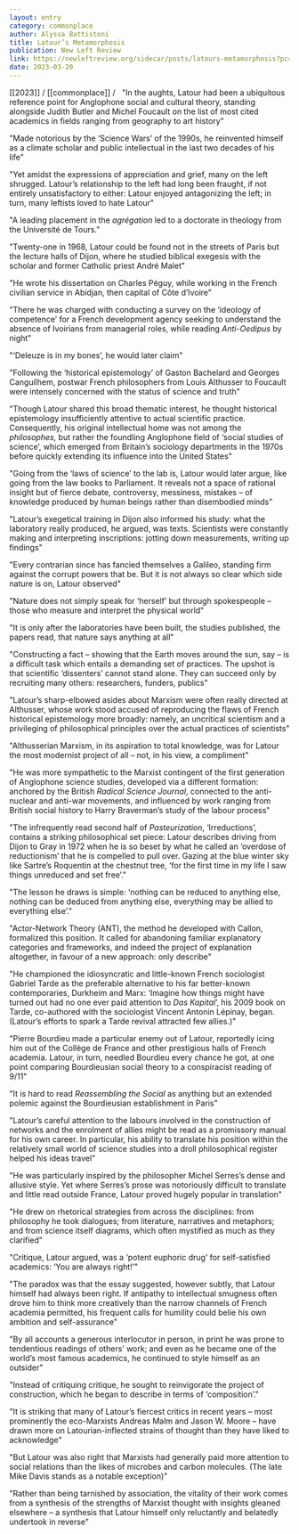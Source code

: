 ```yaml
---
layout: entry
category: commonplace
author: Alyssa Battistoni
title: Latour’s Metamorphosis
publication: New Left Review
link: https://newleftreview.org/sidecar/posts/latours-metamorphosis?pc=1492
date: 2023-03-20
---
```


[[2023]] / [[commonplace]] / 
 
"In the aughts, Latour had been a ubiquitous reference point for Anglophone social and cultural theory, standing alongside Judith Butler and Michel Foucault on the list of most cited academics in fields ranging from geography to art history"

"Made notorious by the ‘Science Wars’ of the 1990s, he reinvented himself as a climate scholar and public intellectual in the last two decades of his life"

"Yet amidst the expressions of appreciation and grief, many on the left shrugged. Latour’s relationship to the left had long been fraught, if not entirely unsatisfactory to either: Latour enjoyed antagonizing the left; in turn, many leftists loved to hate Latour"

"A leading placement in the *agrégation* led to a doctorate in theology from the Université de Tours."

"Twenty-one in 1968, Latour could be found not in the streets of Paris but the lecture halls of Dijon, where he studied biblical exegesis with the scholar and former Catholic priest André Malet"

"He wrote his dissertation on Charles Péguy, while working in the French civilian service in Abidjan, then capital of Côte d’Ivoire"

"There he was charged with conducting a survey on the ‘ideology of competence’ for a French development agency seeking to understand the absence of Ivoirians from managerial roles, while reading *Anti-Oedipus* by night"

"‘Deleuze is in my bones’, he would later claim"

"Following the ‘historical epistemology’ of Gaston Bachelard and Georges Canguilhem, postwar French philosophers from Louis Althusser to Foucault were intensely concerned with the status of science and truth"

"Though Latour shared this broad thematic interest, he thought historical epistemology insufficiently attentive to actual scientific practice. Consequently, his original intellectual home was not among the *philosophes,* but rather the foundling Anglophone field of ‘social studies of science’, which emerged from Britain’s sociology departments in the 1970s before quickly extending its influence into the United States"

"Going from the ‘laws of science’ to the lab is, Latour would later argue, like going from the law books to Parliament. It reveals not a space of rational insight but of fierce debate, controversy, messiness, mistakes – of knowledge produced by human beings rather than disembodied minds"

"Latour’s exegetical training in Dijon also informed his study: what the laboratory really produced, he argued, was texts. Scientists were constantly making and interpreting inscriptions: jotting down measurements, writing up findings"

"Every contrarian since has fancied themselves a Galileo, standing firm against the corrupt powers that be. But it is not always so clear which side nature is on, Latour observed"

"Nature does not simply speak for ‘herself’ but through spokespeople – those who measure and interpret the physical world"

"It is only after the laboratories have been built, the studies published, the papers read, that nature says anything at all"

"Constructing a fact – showing that the Earth moves around the sun, say – is a difficult task which entails a demanding set of practices. The upshot is that scientific ‘dissenters’ cannot stand alone. They can succeed only by recruiting many others: researchers, funders, publics"

"Latour’s sharp-elbowed asides about Marxism were often really directed at Althusser, whose work stood accused of reproducing the flaws of French historical epistemology more broadly: namely, an uncritical scientism and a privileging of philosophical principles over the actual practices of scientists"

"Althusserian Marxism, in its aspiration to total knowledge, was for Latour the most modernist project of all – not, in his view, a compliment"

"He was more sympathetic to the Marxist contingent of the first generation of Anglophone science studies, developed via a different formation: anchored by the British *Radical Science Journal*, connected to the anti-nuclear and anti-war movements, and influenced by work ranging from British social history to Harry Braverman’s study of the labour process"

"The infrequently read second half of *Pasteurization*, ‘Irreductions’, contains a striking philosophical set piece: Latour describes driving from Dijon to Gray in 1972 when he is so beset by what he called an ‘overdose of reductionism’ that he is compelled to pull over. Gazing at the blue winter sky like Sartre’s Roquentin at the chestnut tree, ‘for the first time in my life I saw things unreduced and set free’."

"The lesson he draws is simple: ‘nothing can be reduced to anything else, nothing can be deduced from anything else, everything may be allied to everything else’."

"Actor-Network Theory (ANT), the method he developed with Callon, formalized this position. It called for abandoning familiar explanatory categories and frameworks, and indeed the project of explanation altogether, in favour of a new approach: only describe"

"He championed the idiosyncratic and little-known French sociologist Gabriel Tarde as the preferable alternative to his far better-known contemporaries, Durkheim and Marx: ‘Imagine how things might have turned out had no one ever paid attention to *Das Kapital*’, his 2009 book on Tarde, co-authored with the sociologist Vincent Antonin Lépinay, began. (Latour’s efforts to spark a Tarde revival attracted few allies.)"

"Pierre Bourdieu made a particular enemy out of Latour, reportedly icing him out of the Collège de France and other prestigious halls of French academia. Latour, in turn, needled Bourdieu every chance he got, at one point comparing Bourdieusian social theory to a conspiracist reading of 9/11"

"It is hard to read *Reassembling the Social* as anything but an extended polemic against the Bourdieusian establishment in Paris"

"Latour’s careful attention to the labours involved in the construction of networks and the enrolment of allies might be read as a promissory manual for his own career. In particular, his ability to translate his position within the relatively small world of science studies into a droll philosophical register helped his ideas travel"

"He was particularly inspired by the philosopher Michel Serres’s dense and allusive style. Yet where Serres’s prose was notoriously difficult to translate and little read outside France, Latour proved hugely popular in translation"

"He drew on rhetorical strategies from across the disciplines: from philosophy he took dialogues; from literature, narratives and metaphors; and from science itself diagrams, which often mystified as much as they clarified"

"Critique, Latour argued, was a ‘potent euphoric drug’ for self-satisfied academics: ‘You are always right!’"

"The paradox was that the essay suggested, however subtly, that Latour himself had always been right. If antipathy to intellectual smugness often drove him to think more creatively than the narrow channels of French academia permitted, his frequent calls for humility could belie his own ambition and self-assurance"

"By all accounts a generous interlocutor in person, in print he was prone to tendentious readings of others’ work; and even as he became one of the world’s most famous academics, he continued to style himself as an outsider"

"Instead of critiquing critique, he sought to reinvigorate the project of construction, which he began to describe in terms of ‘composition’."

"It is striking that many of Latour’s fiercest critics in recent years – most prominently the eco-Marxists Andreas Malm and Jason W. Moore – have drawn more on Latourian-inflected strains of thought than they have liked to acknowledge"

"But Latour was also right that Marxists had generally paid more attention to social relations than the likes of microbes and carbon molecules. (The late Mike Davis stands as a notable exception)"

"Rather than being tarnished by association, the vitality of their work comes from a synthesis of the strengths of Marxist thought with insights gleaned elsewhere – a synthesis that Latour himself only reluctantly and belatedly undertook in reverse"
